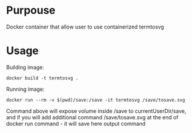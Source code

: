 # Purpouse
Docker container that allow user to use containerized termtosvg

# Usage

Building image:

```docker build -t termtosvg .```

Running image: 

```docker run --rm -v $(pwd)/save:/save -it termtosvg /save/tosave.svg```


Command above will expose volume inside /save to currentUserDir/save, and if you will add additional command /save/tosave.svg at the end of docker run command - it will save here output command


